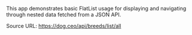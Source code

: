 This app demonstrates basic FlatList usage for displaying and navigating through nested data fetched from a JSON API.

Source URL: https://dog.ceo/api/breeds/list/all
